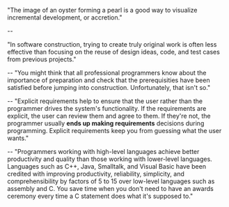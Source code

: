 "The image of an oyster forming a pearl is a good way to visualize incremental development, or accretion."

--

"In software construction, trying to create truly original work is often less effective than
focusing on the reuse of design ideas, code, and test cases from previous projects."

--
"You might think that all professional programmers know about the importance of preparation and check 
that the prerequisities have been satisfied before jumping into construction. Unfortunately, that isn't so."

--
"Explicit requirements help to ensure that the user rather than the programmer drives the system's functionality.
If the requirements are explicit, the user can review them and agree to them. 
If they're not, the programmer usually **ends up making requirements** decisions during programming. Explicit requirements 
keep you from guessing what the user wants."

--
"Programmers working with high-level languages achieve better productivity and quality than those working with lower-level languages. Languages such as C++, Java, Smalltalk, and Visual Basic have been credited with improving productivity, reliability, simplicity, and comprehensibility by factors of 5 to 15 over low-level languages such as assembly and C. You save time when you don't need to have an awards ceremony every time a C statement does what it's supposed to."
